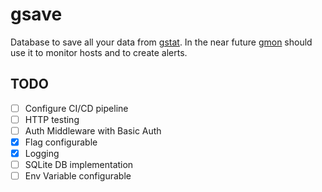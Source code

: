 # gsave
Database to save all your data from [gstat](https://github.com/hamburghammer/gstat). 
In the near future [gmon](https://github.com/hamburghammer/gmon) should use it to monitor hosts and to create alerts.

## TODO
- [ ] Configure CI/CD pipeline
- [ ] HTTP testing
- [ ] Auth Middleware with Basic Auth
- [x] Flag configurable
- [x] Logging
- [ ] SQLite DB implementation
- [ ] Env Variable configurable